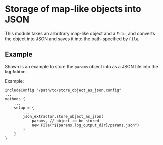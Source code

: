 # Storage of map-like objects into JSON 

This module takes an arbritrary map-like object and a `File`, and converts the object into JSON and saves it into
the path-specified by `File`.

## Example

Shown is an example to store the `params` object into as a JSON file into the log folder.

Example:
```Nextflow
includeConfig "/path/to/store_object_as_json.config"
...
methods {
    ...
    setup = {
        ...
        json_extractor.store_object_as_json(
            params, // object to be stored
            new File("${params.log_output_dir}/params.json")
        )
    }
}
```
